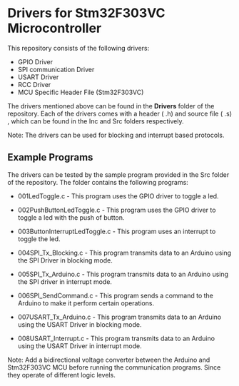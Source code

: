 # Drivers for Stm32F303VC Microcontroller

This repository consists of the following drivers:
* GPIO Driver
* SPI communication Driver
* USART Driver
* RCC Driver
* MCU Specific Header File (Stm32F303VC)

The drivers mentioned above can be found in the **Drivers** folder of the repository. Each of the drivers comes with a header ( .h) and source file ( .s) , which can be found in the Inc and Src folders respectively.

Note: The drivers can be used for blocking and interrupt based protocols.


## Example Programs

The drivers can be tested by the sample program provided in the Src folder of the repository. The folder contains the following programs:
* 001LedToggle.c - This program uses the GPIO driver to toggle a led.

* 002PushButtonLedToggle.c - This program uses the GPIO driver to toggle a led with the push of button.

* 003ButtonInterruptLedToggle.c - This program uses an interrupt to toggle the led.

* 004SPI_Tx_Blocking.c - This program transmits data to an Arduino using the SPI Driver in blocking mode.

* 005SPI_Tx_Arduino.c - This program transmits data to an Arduino using the SPI driver in interrupt mode.

* 006SPI_SendCommand.c - This program sends a command to the Arduino to make it perform certain operations.

* 007USART_Tx_Arduino.c - This program transmits data to an Arduino using the USART Driver in blocking mode.

* 008USART_Interrupt.c - This program transmits data to an Arduino using the USART Driver in interrupt mode.

Note: Add a bidirectional voltage converter between the Arduino and Stm32F303VC MCU before running the communication programs. Since they operate of different logic levels.
